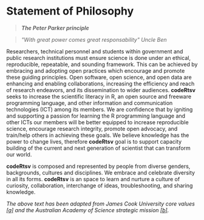 # Statement of Philosophy

> __*The Peter Parker principle*__

> *"With great power comes great responsability" Uncle Ben*

Researchers, technical personnel and students within government and public research institutions must ensure 
science is done under an ethical, reproducible, repeatable, and sounding framework. This can be achieved by
embracing and adopting open practices which encourage and promote these guiding principles. Open software, 
open science, and open data are enhancing and enabling collaborations, increasing the efficiency and reach
of research endeavors, and its dissemination to wider audiences. **codeRtsv** seeks to increase the 
scientific literacy in R, an open source and freeware programming language, and other information and 
communication technologies (ICT) among its members. We are confidence that by igniting and supporting a 
passion for learning the R programming language and other ICTs our members will be better equipped to increase
reproducible science, encourage research integrity, promote open advocacy, and train/help others in achieving
these goals. We believe knowledge has the power to change lives, therefore **codeRtsv** goal is to support 
capacity building of the current and next generation of scientist that can transform our world.

**codeRtsv** is composed and represented by people from diverse genders, backgrounds, cultures and disciplines.
We embrace and celebrate diversity in all its forms. **codeRtsv** is an space to learn and nurture a culture of
curiosity, collaboration, interchange of ideas, troubleshooting, and sharing knowledge. 

*The above text has been adapted from James Cook University core values 
[[a]](https://www.jcu.edu.au/careers-at-jcu/working-at-jcu/values) and the Australian Academy of
Science strategic mission [[b]](https://www.science.org.au/about-us/academy/strategic-plan).*
